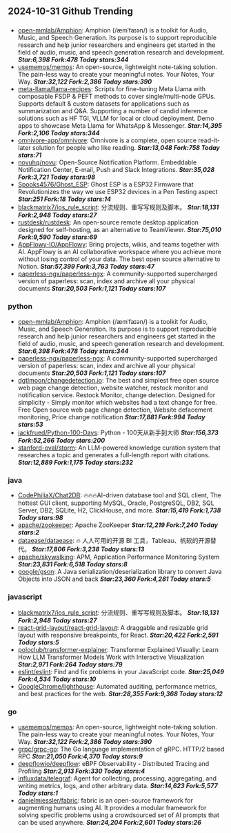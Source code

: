 ## 2024-10-31 Github Trending

### 
* [open-mmlab/Amphion](https://github.com/open-mmlab/Amphion): Amphion (/æmˈfaɪən/) is a toolkit for Audio, Music, and Speech Generation. Its purpose is to support reproducible research and help junior researchers and engineers get started in the field of audio, music, and speech generation research and development. ***Star:6,398 Fork:478 Today stars:344***
* [usememos/memos](https://github.com/usememos/memos): An open-source, lightweight note-taking solution. The pain-less way to create your meaningful notes. Your Notes, Your Way. ***Star:32,122 Fork:2,386 Today stars:390***
* [meta-llama/llama-recipes](https://github.com/meta-llama/llama-recipes): Scripts for fine-tuning Meta Llama with composable FSDP & PEFT methods to cover single/multi-node GPUs. Supports default & custom datasets for applications such as summarization and Q&A. Supporting a number of candid inference solutions such as HF TGI, VLLM for local or cloud deployment. Demo apps to showcase Meta Llama for WhatsApp & Messenger. ***Star:14,395 Fork:2,106 Today stars:344***
* [omnivore-app/omnivore](https://github.com/omnivore-app/omnivore): Omnivore is a complete, open source read-it-later solution for people who like reading. ***Star:13,048 Fork:758 Today stars:71***
* [novuhq/novu](https://github.com/novuhq/novu): Open-Source Notification Platform. Embeddable Notification Center, E-mail, Push and Slack Integrations. ***Star:35,028 Fork:3,721 Today stars:98***
* [Spooks4576/Ghost_ESP](https://github.com/Spooks4576/Ghost_ESP): Ghost ESP is a ESP32 Firmware that Revolutionizes the way we use ESP32 devices in a Pen Testing aspect ***Star:251 Fork:18 Today stars:14***
* [blackmatrix7/ios_rule_script](https://github.com/blackmatrix7/ios_rule_script): 分流规则、重写写规则及脚本。 ***Star:18,131 Fork:2,948 Today stars:27***
* [rustdesk/rustdesk](https://github.com/rustdesk/rustdesk): An open-source remote desktop application designed for self-hosting, as an alternative to TeamViewer. ***Star:75,010 Fork:9,590 Today stars:69***
* [AppFlowy-IO/AppFlowy](https://github.com/AppFlowy-IO/AppFlowy): Bring projects, wikis, and teams together with AI. AppFlowy is an AI collaborative workspace where you achieve more without losing control of your data. The best open source alternative to Notion. ***Star:57,399 Fork:3,763 Today stars:47***
* [paperless-ngx/paperless-ngx](https://github.com/paperless-ngx/paperless-ngx): A community-supported supercharged version of paperless: scan, index and archive all your physical documents ***Star:20,503 Fork:1,121 Today stars:107***

### python
* [open-mmlab/Amphion](https://github.com/open-mmlab/Amphion): Amphion (/æmˈfaɪən/) is a toolkit for Audio, Music, and Speech Generation. Its purpose is to support reproducible research and help junior researchers and engineers get started in the field of audio, music, and speech generation research and development. ***Star:6,398 Fork:478 Today stars:344***
* [paperless-ngx/paperless-ngx](https://github.com/paperless-ngx/paperless-ngx): A community-supported supercharged version of paperless: scan, index and archive all your physical documents ***Star:20,503 Fork:1,121 Today stars:107***
* [dgtlmoon/changedetection.io](https://github.com/dgtlmoon/changedetection.io): The best and simplest free open source web page change detection, website watcher, restock monitor and notification service. Restock Monitor, change detection. Designed for simplicity - Simply monitor which websites had a text change for free. Free Open source web page change detection, Website defacement monitoring, Price change notification ***Star:17,881 Fork:994 Today stars:53***
* [jackfrued/Python-100-Days](https://github.com/jackfrued/Python-100-Days): Python - 100天从新手到大师 ***Star:156,373 Fork:52,266 Today stars:200***
* [stanford-oval/storm](https://github.com/stanford-oval/storm): An LLM-powered knowledge curation system that researches a topic and generates a full-length report with citations. ***Star:12,889 Fork:1,175 Today stars:232***

### java
* [CodePhiliaX/Chat2DB](https://github.com/CodePhiliaX/Chat2DB): 🔥🔥🔥AI-driven database tool and SQL client, The hottest GUI client, supporting MySQL, Oracle, PostgreSQL, DB2, SQL Server, DB2, SQLite, H2, ClickHouse, and more. ***Star:15,419 Fork:1,738 Today stars:98***
* [apache/zookeeper](https://github.com/apache/zookeeper): Apache ZooKeeper ***Star:12,219 Fork:7,240 Today stars:2***
* [dataease/dataease](https://github.com/dataease/dataease): 🔥 人人可用的开源 BI 工具，Tableau、帆软的开源替代。 ***Star:17,806 Fork:3,238 Today stars:13***
* [apache/skywalking](https://github.com/apache/skywalking): APM, Application Performance Monitoring System ***Star:23,831 Fork:6,518 Today stars:8***
* [google/gson](https://github.com/google/gson): A Java serialization/deserialization library to convert Java Objects into JSON and back ***Star:23,360 Fork:4,281 Today stars:5***

### javascript
* [blackmatrix7/ios_rule_script](https://github.com/blackmatrix7/ios_rule_script): 分流规则、重写写规则及脚本。 ***Star:18,131 Fork:2,948 Today stars:27***
* [react-grid-layout/react-grid-layout](https://github.com/react-grid-layout/react-grid-layout): A draggable and resizable grid layout with responsive breakpoints, for React. ***Star:20,422 Fork:2,591 Today stars:5***
* [poloclub/transformer-explainer](https://github.com/poloclub/transformer-explainer): Transformer Explained Visually: Learn How LLM Transformer Models Work with Interactive Visualization ***Star:2,971 Fork:264 Today stars:79***
* [eslint/eslint](https://github.com/eslint/eslint): Find and fix problems in your JavaScript code. ***Star:25,049 Fork:4,534 Today stars:10***
* [GoogleChrome/lighthouse](https://github.com/GoogleChrome/lighthouse): Automated auditing, performance metrics, and best practices for the web. ***Star:28,355 Fork:9,368 Today stars:12***

### go
* [usememos/memos](https://github.com/usememos/memos): An open-source, lightweight note-taking solution. The pain-less way to create your meaningful notes. Your Notes, Your Way. ***Star:32,122 Fork:2,386 Today stars:390***
* [grpc/grpc-go](https://github.com/grpc/grpc-go): The Go language implementation of gRPC. HTTP/2 based RPC ***Star:21,050 Fork:4,370 Today stars:9***
* [deepflowio/deepflow](https://github.com/deepflowio/deepflow): eBPF Observability - Distributed Tracing and Profiling ***Star:2,913 Fork:330 Today stars:4***
* [influxdata/telegraf](https://github.com/influxdata/telegraf): Agent for collecting, processing, aggregating, and writing metrics, logs, and other arbitrary data. ***Star:14,623 Fork:5,577 Today stars:1***
* [danielmiessler/fabric](https://github.com/danielmiessler/fabric): fabric is an open-source framework for augmenting humans using AI. It provides a modular framework for solving specific problems using a crowdsourced set of AI prompts that can be used anywhere. ***Star:24,204 Fork:2,601 Today stars:26***
